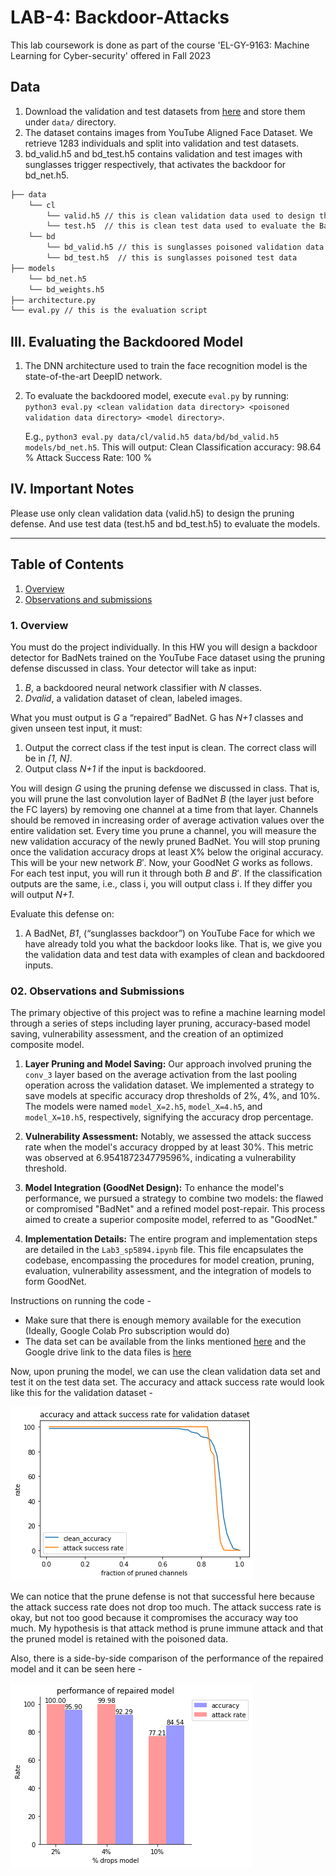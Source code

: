 # LAB-4: Backdoor-Attacks
This lab coursework is done as part of the course 'EL-GY-9163: Machine Learning for Cyber-security' offered in Fall 2023

## Data
   1. Download the validation and test datasets from [here](https://drive.google.com/drive/folders/1Rs68uH8Xqa4j6UxG53wzD0uyI8347dSq?usp=sharing) and store them under `data/` directory.
   2. The dataset contains images from YouTube Aligned Face Dataset. We retrieve 1283 individuals and split into validation and test datasets.
   3. bd_valid.h5 and bd_test.h5 contains validation and test images with sunglasses trigger respectively, that activates the backdoor for bd_net.h5.

```bash
├── data 
    └── cl
        └── valid.h5 // this is clean validation data used to design the defense
        └── test.h5  // this is clean test data used to evaluate the BadNet
    └── bd
        └── bd_valid.h5 // this is sunglasses poisoned validation data
        └── bd_test.h5  // this is sunglasses poisoned test data
├── models
    └── bd_net.h5
    └── bd_weights.h5
├── architecture.py
└── eval.py // this is the evaluation script
```

  


## III. Evaluating the Backdoored Model
   1. The DNN architecture used to train the face recognition model is the state-of-the-art DeepID network. 
   2. To evaluate the backdoored model, execute `eval.py` by running:  
      `python3 eval.py <clean validation data directory> <poisoned validation data directory> <model directory>`.
      
      E.g., `python3 eval.py data/cl/valid.h5 data/bd/bd_valid.h5 models/bd_net.h5`. This will output:
      Clean Classification accuracy: 98.64 %
      Attack Success Rate: 100 %

## IV. Important Notes
Please use only clean validation data (valid.h5) to design the pruning defense. And use test data (test.h5 and bd_test.h5) to evaluate the models.


----------------------

## Table of Contents
1. [Overview](#overview)
2. [Observations and submissions](#submission)

### 1. Overview <a name='overview'></a>
You must do the project individually. In this HW you will design a backdoor detector for BadNets trained on the YouTube Face dataset using the pruning defense discussed in class. Your detector will take as input:
1. *B*, a backdoored neural network classifier with *N* classes.
2. *Dvalid*, a validation dataset of clean, labeled images.

What you must output is *G* a “repaired” BadNet. G has *N+1* classes and given unseen test input, it must: 
1. Output the correct class if the test input is clean. The correct class will be in *[1, N]*.
2. Output class *N+1* if the input is backdoored.

You will design *G* using the pruning defense we discussed in class. That is, you will prune the last convolution layer of BadNet $B$ (the layer just before the FC layers) by removing one channel at a time from that layer. Channels should be removed in increasing order of average activation values over the entire validation set. Every time you prune a channel, you will  measure the new validation accuracy of the newly pruned BadNet. You will stop pruning once the validation accuracy drops at least X% below the original accuracy. This will be your new network $B'$. Now, your GoodNet *G* works as follows. For each test input, you will run it through both $B$ and $B'$. If the classification outputs are the same, i.e., class i, you will output class i. If they differ you will output *N+1*.

Evaluate this defense on:
1. A BadNet, *B1*, (“sunglasses backdoor”) on YouTube Face for which we have already told you what the backdoor looks like. That is, we give you the validation data and test data with examples of clean and backdoored inputs.

### 02. Observations and Submissions <a name='submission'></a>

The primary objective of this project was to refine a machine learning model through a series of steps including layer pruning, accuracy-based model saving, vulnerability assessment, and the creation of an optimized composite model.

1. **Layer Pruning and Model Saving:**
   Our approach involved pruning the `conv_3` layer based on the average activation from the last pooling operation across the validation dataset. We implemented a strategy to save models at specific accuracy drop thresholds of 2%, 4%, and 10%. The models were named `model_X=2.h5`, `model_X=4.h5`, and `model_X=10.h5`, respectively, signifying the accuracy drop percentage.

2. **Vulnerability Assessment:**
   Notably, we assessed the attack success rate when the model's accuracy dropped by at least 30%. This metric was observed at 6.954187234779596%, indicating a vulnerability threshold.

3. **Model Integration (GoodNet Design):**
   To enhance the model's performance, we pursued a strategy to combine two models: the flawed or compromised "BadNet" and a refined model post-repair. This process aimed to create a superior composite model, referred to as "GoodNet."

4. **Implementation Details:**
   The entire program and implementation steps are detailed in the `Lab3_sp5894.ipynb` file. This file encapsulates the codebase, encompassing the procedures for model creation, pruning, evaluation, vulnerability assessment, and the integration of models to form GoodNet.


Instructions on running the code - </br>
- Make sure that there is enough memory available for the execution (Ideally, Google Colab Pro subscription would do)
- The data set can be available from the links mentioned [here](https://github.com/csaw-hackml/CSAW-HackML-2020/tree/master/lab3) and the Google drive link to the data files is [here](https://drive.google.com/drive/folders/1Rs68uH8Xqa4j6UxG53wzD0uyI8347dSq)

Now, upon pruning the model, we can use the clean validation data set and test it on the test data set. The accuracy and attack success rate would look like this for the validation dataset -

![Diagram 1](https://github.com/Sagar-py/ECE9133-MachineLearningForCybersecurity/blob/main/Homework%2003/screenshots/accuracy-attack-success.png)

We can notice that the prune defense is not that successful here because the attack success rate does not drop too much. The attack success rate is okay, but not too good because it compromises the accuracy way too much. My hypothesis is that attack method is prune immune attack and that the pruned model is retained with the poisoned data.

Also, there is a side-by-side comparison of the performance of the repaired model and it can be seen here -

![Diagram 2](https://github.com/Sagar-py/ECE9133-MachineLearningForCybersecurity/blob/main/Homework%2003/screenshots/performance-repaired-model.png)
